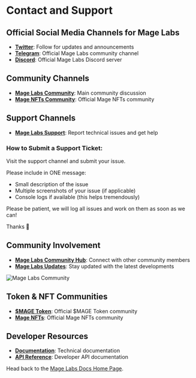 # Contact and Support

## Official Social Media Channels for Mage Labs

* [**Twitter**](https://x.com/MageLabsOnSol): Follow for updates and announcements
* [**Telegram**](https://t.me/magelabs): Official Mage Labs community channel
* [**Discord**](https://discord.gg/magelabs): Official Mage Labs Discord server

## Community Channels

* [**Mage Labs Community**](https://t.me/magelabs): Main community discussion
* [**Mage NFTs Community**](https://t.me/magenft): Official Mage NFTs community

## Support Channels

* [**Mage Labs Support**](https://t.me/magelabssupport): Report technical issues and get help

### How to Submit a Support Ticket:

Visit the support channel and submit your issue.

Please include in ONE message:
- Small description of the issue 
- Multiple screenshots of your issue (if applicable)
- Console logs if available (this helps tremendously)

Please be patient, we will log all issues and work on them as soon as we can!

Thanks 🙏

## Community Involvement

* **[Mage Labs Community Hub](https://t.me/magelabs)**: Connect with other community members
* **[Mage Labs Updates](https://x.com/MageLabsOnSol)**: Stay updated with the latest developments

![Mage Labs Community](/assets/mages-group.jpg)

## Token & NFT Communities

* [**$MAGE Token**](https://t.me/magetoken): Official $MAGE Token community
* [**Mage NFTs**](https://t.me/magenft): Official Mage NFTs community

## Developer Resources

* [**Documentation**](https://docs.magelabs.xyz): Technical documentation
* [**API Reference**](developer-docs/api-reference.md): Developer API documentation

Head back to the [Mage Labs Docs Home Page](/).